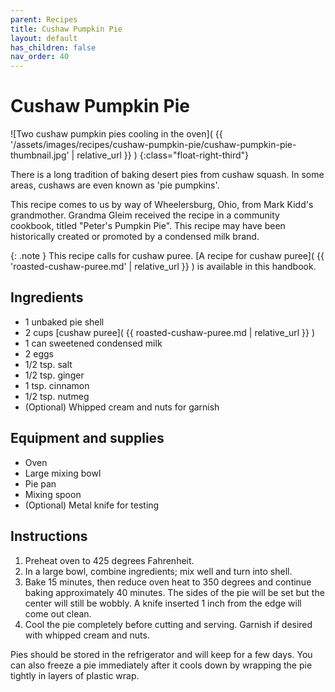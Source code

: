 ```yaml
---
parent: Recipes
title: Cushaw Pumpkin Pie
layout: default
has_children: false
nav_order: 40
---
```


# Cushaw Pumpkin Pie

![Two cushaw pumpkin pies cooling in the oven]( {{ '/assets/images/recipes/cushaw-pumpkin-pie/cushaw-pumpkin-pie-thumbnail.jpg' | relative_url }} )
{:class="float-right-third"}

There is a long tradition of baking desert pies from cushaw squash. In some areas, cushaws are even known as 'pie pumpkins'.

This recipe comes to us by way of Wheelersburg, Ohio, from Mark Kidd's grandmother. Grandma Gleim received the recipe in a community cookbook, titled "Peter's Pumpkin Pie". This recipe may have been historically created or promoted by a condensed milk brand.

{: .note }
This recipe calls for cushaw puree. [A recipe for cushaw puree]( {{ 'roasted-cushaw-puree.md' | relative_url }} ) is available in this handbook.

## Ingredients

- 1 unbaked pie shell
- 2 cups [cushaw puree]( {{ roasted-cushaw-puree.md | relative_url }} )
- 1 can sweetened condensed milk
- 2 eggs
- 1/2 tsp. salt
- 1/2 tsp. ginger
- 1 tsp. cinnamon
- 1/2 tsp. nutmeg
- (Optional) Whipped cream and nuts for garnish

## Equipment and supplies

- Oven
- Large mixing bowl
- Pie pan
- Mixing spoon
- (Optional) Metal knife for testing

## Instructions

1. Preheat oven to 425 degrees Fahrenheit.
2. In a large bowl, combine ingredients; mix well and turn into shell.
3. Bake 15 minutes, then reduce oven heat to 350 degrees and continue baking approximately 40 minutes. The sides of the pie will be set but the center will still be wobbly. A knife inserted 1 inch from the edge will come out clean.
4. Cool the pie completely before cutting and serving. Garnish if desired with whipped cream and nuts.

Pies should be stored in the refrigerator and will keep for a few days. You can also freeze a pie immediately after it cools down by wrapping the pie tightly in layers of plastic wrap.